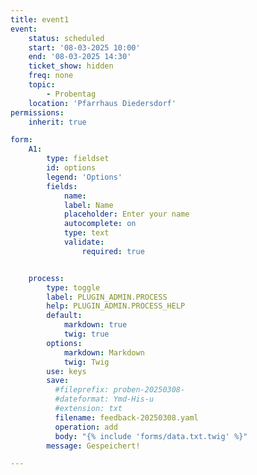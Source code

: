 ```yaml
---
title: event1
event:
    status: scheduled
    start: '08-03-2025 10:00'
    end: '08-03-2025 14:30'
    ticket_show: hidden
    freq: none
    topic:
        - Probentag
    location: 'Pfarrhaus Diedersdorf'
permissions:
    inherit: true

form:
    A1:
        type: fieldset
        id: options
        legend: 'Options'
        fields:
            name:
            label: Name
            placeholder: Enter your name
            autocomplete: on
            type: text
            validate:
                required: true


    process:
        type: toggle
        label: PLUGIN_ADMIN.PROCESS
        help: PLUGIN_ADMIN.PROCESS_HELP
        default:
            markdown: true
            twig: true
        options:
            markdown: Markdown
            twig: Twig
        use: keys
        save:
          #fileprefix: proben-20250308-
          #dateformat: Ymd-His-u
          #extension: txt
          filename: feedback-20250308.yaml
          operation: add
          body: "{% include 'forms/data.txt.twig' %}"
        message: Gespeichert!

---
```


